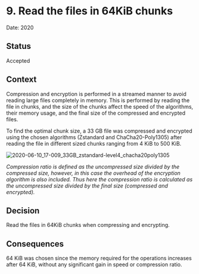 # 9. Read the files in 64KiB chunks

Date: 2020

## Status

Accepted

## Context

Compression and encryption is performed in a streamed manner to avoid reading large files completely in memory. This is performed by reading the file in chunks, and the size of the chunks affect the speed of the algorithms, their memory usage, and the final size of the compressed and encrypted files. 

To find the optimal chunk size, a 33 GB file was compressed and encrypted using the chosen algorithms (Zstandard and ChaCha20-Poly1305) after reading the file in different sized chunks ranging from 4 KiB to 500 KiB. 

![2020-06-10_17-009_33GB_zstandard-level4_chacha20poly1305](https://user-images.githubusercontent.com/35953392/161818221-2b105fbf-c507-4c87-8783-318ed5b76edb.png)

_Compression ratio is defined as the uncompressed size divided by the compressed size, however, in this case the overhead of the encryption algorithm is also included. Thus here the compression ratio is calculated as the uncompressed size divided by the final size (compressed and encrypted)._

## Decision

Read the files in 64KiB chunks when compressing and encrypting.

## Consequences

64 KiB was chosen since the memory required for the operations increases after 64 KiB, without any significant gain in speed or compression ratio.
